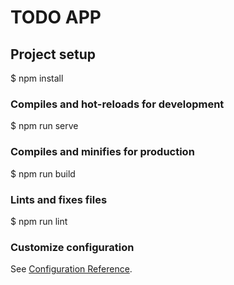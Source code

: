 # TODO APP

## Project setup

$ npm install

### Compiles and hot-reloads for development

$ npm run serve

### Compiles and minifies for production

$ npm run build

### Lints and fixes files

$ npm run lint

### Customize configuration

See [Configuration Reference](https://cli.vuejs.org/config/).